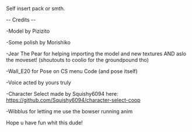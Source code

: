 Self insert pack or smth.

-- Credits --
 
-Model by Pizizito
 
-Some polish by Morishiko
 
-Jear The Pear for helping importing the model and new textures AND aslo the moveset! (shoutouts to coolio for the groundpound tho)

-Wall_E20 for Pose on CS menu Code (and pose itself)

-Voice acted by yours truly

-Character Select made by Squishy6094 here: https://github.com/Squishy6094/character-select-coop

-Wibblus for letting me use the bowser running anim

Hope u have fun whit this dude!

